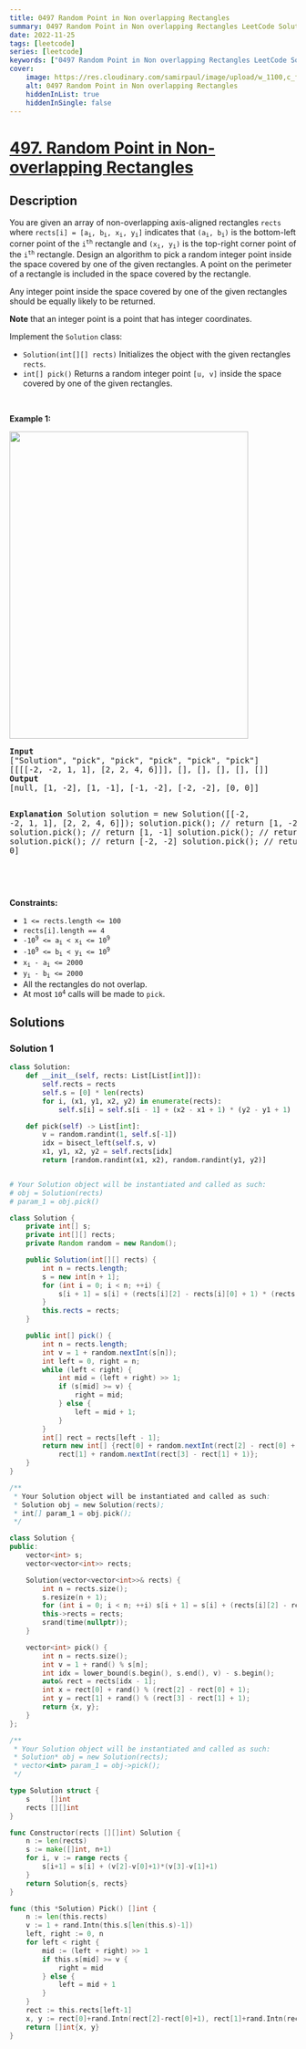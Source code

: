 ```yaml
---
title: 0497 Random Point in Non overlapping Rectangles
summary: 0497 Random Point in Non overlapping Rectangles LeetCode Solution Explained
date: 2022-11-25
tags: [leetcode]
series: [leetcode]
keywords: ["0497 Random Point in Non overlapping Rectangles LeetCode Solution Explained in all languages", "0497 Random Point in Non overlapping Rectangles", "LeetCode", "leetcode solution in Python3 C++ Java Go PHP Ruby Swift TypeScript Rust C# JavaScript C", "GeeksforGeeks", "InterviewBit", "Coding Ninjas", "HackerRank", "HackerEarth", "CodeChef", "TopCoder", "AlgoExpert", "freeCodeCamp", "Codeforces", "GitHub", "AtCoder", "Samir Paul"]
cover:
    image: https://res.cloudinary.com/samirpaul/image/upload/w_1100,c_fit,co_rgb:FFFFFF,l_text:Arial_75_bold:0497 Random Point in Non overlapping Rectangles - Solution Explained/problem-solving.webp
    alt: 0497 Random Point in Non overlapping Rectangles
    hiddenInList: true
    hiddenInSingle: false
---
```



# [497. Random Point in Non-overlapping Rectangles](https://leetcode.com/problems/random-point-in-non-overlapping-rectangles)


## Description

<p>You are given an array of non-overlapping axis-aligned rectangles <code>rects</code> where <code>rects[i] = [a<sub>i</sub>, b<sub>i</sub>, x<sub>i</sub>, y<sub>i</sub>]</code> indicates that <code>(a<sub>i</sub>, b<sub>i</sub>)</code> is the bottom-left corner point of the <code>i<sup>th</sup></code> rectangle and <code>(x<sub>i</sub>, y<sub>i</sub>)</code> is the top-right corner point of the <code>i<sup>th</sup></code> rectangle. Design an algorithm to pick a random integer point inside the space covered by one of the given rectangles. A point on the perimeter of a rectangle is included in the space covered by the rectangle.</p>

<p>Any integer point inside the space covered by one of the given rectangles should be equally likely to be returned.</p>

<p><strong>Note</strong> that an integer point is a point that has integer coordinates.</p>

<p>Implement the <code>Solution</code> class:</p>

<ul>
	<li><code>Solution(int[][] rects)</code> Initializes the object with the given rectangles <code>rects</code>.</li>
	<li><code>int[] pick()</code> Returns a random integer point <code>[u, v]</code> inside the space covered by one of the given rectangles.</li>
</ul>

<p>&nbsp;</p>
<p><strong class="example">Example 1:</strong></p>
<img alt="" src="https://spcdn.pages.dev/leetcode/problems/0497.Random%20Point%20in%20Non-overlapping%20Rectangles/images/lc-pickrandomrec.jpg" style="width: 419px; height: 539px;" />
<pre>
<strong>Input</strong>
[&quot;Solution&quot;, &quot;pick&quot;, &quot;pick&quot;, &quot;pick&quot;, &quot;pick&quot;, &quot;pick&quot;]
[[[[-2, -2, 1, 1], [2, 2, 4, 6]]], [], [], [], [], []]
<strong>Output</strong>
[null, [1, -2], [1, -1], [-1, -2], [-2, -2], [0, 0]]

<strong>Explanation</strong>
Solution solution = new Solution([[-2, -2, 1, 1], [2, 2, 4, 6]]);
solution.pick(); // return [1, -2]
solution.pick(); // return [1, -1]
solution.pick(); // return [-1, -2]
solution.pick(); // return [-2, -2]
solution.pick(); // return [0, 0]

</pre>

<p>&nbsp;</p>
<p><strong>Constraints:</strong></p>

<ul>
	<li><code>1 &lt;= rects.length &lt;= 100</code></li>
	<li><code>rects[i].length == 4</code></li>
	<li><code>-10<sup>9</sup> &lt;= a<sub>i</sub> &lt; x<sub>i</sub> &lt;= 10<sup>9</sup></code></li>
	<li><code>-10<sup>9</sup> &lt;= b<sub>i</sub> &lt; y<sub>i</sub> &lt;= 10<sup>9</sup></code></li>
	<li><code>x<sub>i</sub> - a<sub>i</sub> &lt;= 2000</code></li>
	<li><code>y<sub>i</sub> - b<sub>i</sub> &lt;= 2000</code></li>
	<li>All the rectangles do not overlap.</li>
	<li>At most <code>10<sup>4</sup></code> calls will be made to <code>pick</code>.</li>
</ul>

## Solutions

### Solution 1

<!-- tabs:start -->

```python
class Solution:
    def __init__(self, rects: List[List[int]]):
        self.rects = rects
        self.s = [0] * len(rects)
        for i, (x1, y1, x2, y2) in enumerate(rects):
            self.s[i] = self.s[i - 1] + (x2 - x1 + 1) * (y2 - y1 + 1)

    def pick(self) -> List[int]:
        v = random.randint(1, self.s[-1])
        idx = bisect_left(self.s, v)
        x1, y1, x2, y2 = self.rects[idx]
        return [random.randint(x1, x2), random.randint(y1, y2)]


# Your Solution object will be instantiated and called as such:
# obj = Solution(rects)
# param_1 = obj.pick()
```

```java
class Solution {
    private int[] s;
    private int[][] rects;
    private Random random = new Random();

    public Solution(int[][] rects) {
        int n = rects.length;
        s = new int[n + 1];
        for (int i = 0; i < n; ++i) {
            s[i + 1] = s[i] + (rects[i][2] - rects[i][0] + 1) * (rects[i][3] - rects[i][1] + 1);
        }
        this.rects = rects;
    }

    public int[] pick() {
        int n = rects.length;
        int v = 1 + random.nextInt(s[n]);
        int left = 0, right = n;
        while (left < right) {
            int mid = (left + right) >> 1;
            if (s[mid] >= v) {
                right = mid;
            } else {
                left = mid + 1;
            }
        }
        int[] rect = rects[left - 1];
        return new int[] {rect[0] + random.nextInt(rect[2] - rect[0] + 1),
            rect[1] + random.nextInt(rect[3] - rect[1] + 1)};
    }
}

/**
 * Your Solution object will be instantiated and called as such:
 * Solution obj = new Solution(rects);
 * int[] param_1 = obj.pick();
 */
```

```cpp
class Solution {
public:
    vector<int> s;
    vector<vector<int>> rects;

    Solution(vector<vector<int>>& rects) {
        int n = rects.size();
        s.resize(n + 1);
        for (int i = 0; i < n; ++i) s[i + 1] = s[i] + (rects[i][2] - rects[i][0] + 1) * (rects[i][3] - rects[i][1] + 1);
        this->rects = rects;
        srand(time(nullptr));
    }

    vector<int> pick() {
        int n = rects.size();
        int v = 1 + rand() % s[n];
        int idx = lower_bound(s.begin(), s.end(), v) - s.begin();
        auto& rect = rects[idx - 1];
        int x = rect[0] + rand() % (rect[2] - rect[0] + 1);
        int y = rect[1] + rand() % (rect[3] - rect[1] + 1);
        return {x, y};
    }
};

/**
 * Your Solution object will be instantiated and called as such:
 * Solution* obj = new Solution(rects);
 * vector<int> param_1 = obj->pick();
 */
```

```go
type Solution struct {
	s     []int
	rects [][]int
}

func Constructor(rects [][]int) Solution {
	n := len(rects)
	s := make([]int, n+1)
	for i, v := range rects {
		s[i+1] = s[i] + (v[2]-v[0]+1)*(v[3]-v[1]+1)
	}
	return Solution{s, rects}
}

func (this *Solution) Pick() []int {
	n := len(this.rects)
	v := 1 + rand.Intn(this.s[len(this.s)-1])
	left, right := 0, n
	for left < right {
		mid := (left + right) >> 1
		if this.s[mid] >= v {
			right = mid
		} else {
			left = mid + 1
		}
	}
	rect := this.rects[left-1]
	x, y := rect[0]+rand.Intn(rect[2]-rect[0]+1), rect[1]+rand.Intn(rect[3]-rect[1]+1)
	return []int{x, y}
}
```

<!-- tabs:end -->

<!-- end -->
